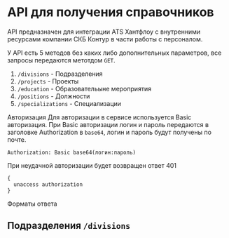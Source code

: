 # API для получения справочников
API предназначен для интеграции ATS Хантфлоу с внутренними ресурсами компании СКБ Контур в части работы с персоналом.

У API есть 5 методов без каких либо дополнительных параметров, все запросы передаются метотдом `GET`.

1. `/divisions` - Подразделения
2. `/projects` - Проекты
3. `/education` - Образовательыне мероприятия
4. `/positions` - Должности
5. `/specializations` - Специализации


Авторизация
Для авторизации в сервисе используется Basic авторизация.
При Basic авторизации логин и пароль передаются в заголовке Authorization в `base64`, логин и пароль будут получены по почте.

`Authorization: Basic base64(логин:пароль)`

При неудачной авторизации будет возвращен ответ 401

```
{
  unaccess authorization
}
```

Форматы ответа


## Подразделения `/divisions`

